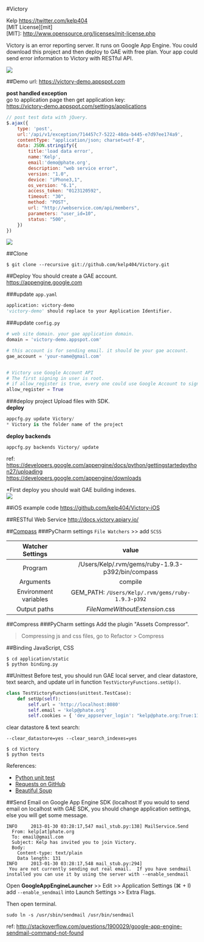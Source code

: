#Victory

Kelp https://twitter.com/kelp404  
[MIT License][mit]  
[MIT]: http://www.opensource.org/licenses/mit-license.php


Victory is an error reporting server. It runs on Google App Engine.
You could download this project and then deploy to GAE with free plan.
Your app could send error information to Victory with RESTful API.


<img src='https://raw.github.com/kelp404/Victory/master/_images/screenshot00.png'/>




##Demo
url: https://victory-demo.appspot.com
  
**post handled exception**  
go to application page then get application key:  
https://victory-demo.appspot.com/settings/applications
```JavaScript
// post test data with jQuery.
$.ajax({
    type: 'post',
    url:'/api/v1/exception/714457c7-5222-48da-b445-e7d97ee174a9',
    contentType: "application/json; charset=utf-8",
    data: JSON.stringify({
        title:'load data error',
        name:'Kelp',
        email:'demo@phate.org',
        description: "web service error",
        version: "1.0",
        device: "iPhone3,1",
        os_version: "6.1",
        access_token: "0123120592",
        timeout: "30",
        method: "POST",
        url: "http://webservice.com/api/members",
        parameters: "user_id=10",
        status: "500",
    })
})
```
<img src='https://raw.github.com/kelp404/Victory/master/_images/screenshot02.png'/>


##Clone
```
$ git clone --recursive git://github.com/kelp404/Victory.git
```


##Deploy
You should create a GAE account.  
https://appengine.google.com  
  
###update `app.yaml`
```Python
application: victory-demo
'victory-demo' should replace to your Application Identifier.
```


###update `config.py`
```Python
# web site domain. your gae application domain.
domain = 'victory-demo.appspot.com'

# this account is for sending email. it should be your gae account.
gae_account = 'your-name@gmail.com'


# Victory use Google Account API
# The first signing in user is root.
# if allow_register is true, every one could use Google Account to sign in Victory.
allow_register = True
```


###deploy project
Upload files with SDK.  
**deploy**
```Python
appcfg.py update Victory/
* Victory is the folder name of the project
```
**deploy backends**
```
appcfg.py backends Victory/ update
```

ref:  
https://developers.google.com/appengine/docs/python/gettingstartedpython27/uploading  
https://developers.google.com/appengine/downloads  

*First deploy you should wait GAE building indexes.  
<img src='https://raw.github.com/Kelp404/Victory/master/_images/screenshot01.png'/>




##iOS example code
https://github.com/kelp404/Victory-iOS




##RESTful Web Service
http://docs.victory.apiary.io/




##<a href="https://github.com/chriseppstein/compass" target="_blank">Compass</a>
###PyCharm settings
`File Watchers` >> add `SCSS`

  Watcher Settings  |  value 
:---------:|:---------:
Program | /Users/Kelp/.rvm/gems/ruby-1.9.3-p392/bin/compass
Arguments | compile
Environment variables | GEM_PATH: `/Users/Kelp/.rvm/gems/ruby-1.9.3-p392`
Output paths | $FileNameWithoutExtension$.css




##Compress
###PyCharm settings
Add the plugin "Assets Compressor".
> Compressing js and css files, go to Refactor > Compress




##Binding JavaScript, CSS
```
$ cd application/static
$ python binding.py
```




##Unittest
Before test, you should run GAE local server, and clear datastore, text search, and update url in function `TestVictoryFunctions.setUp()`.
```Python
class TestVictoryFunctions(unittest.TestCase):
    def setUp(self):
        self.url = 'http://localhost:8080'
        self.email = 'kelp@phate.org'
        self.cookies = { 'dev_appserver_login': "kelp@phate.org:True:111325016121394242422" }
```
clear datastore & text search:
```
--clear_datastore=yes --clear_search_indexes=yes
```
```
$ cd Victory
$ python tests
```
References:  
+ <a href="http://docs.python.org/2/library/unittest.html" target="_blank">Python unit test</a>
+ <a href="https://github.com/kennethreitz/requests" target="_blank">Requests on GitHub</a>
+ <a href="http://www.crummy.com/software/BeautifulSoup/bs4/doc/" target="_blank">Beautiful Soup</a>



##Send Email on Google App Engine SDK (localhost
If you would to send email on localhost with GAE SDK, you should change application settings, else you will get some message.  
```
INFO     2013-01-30 03:28:17,547 mail_stub.py:138] MailService.Send
  From: kelp[at]phate.org
  To: email@gmail.com
  Subject: Kelp has invited you to join Victory.
  Body:
    Content-type: text/plain
    Data length: 131
INFO     2013-01-30 03:28:17,548 mail_stub.py:294]
 You are not currently sending out real email.  If you have sendmail installed you can use it by using the server with --enable_sendmail
```

Open **GoogleAppEngineLauncher** >> Edit >> Application Settings (⌘ + I)  
add `--enable_sendmail` into Launch Settings >> Extra Flags.  

Then open terminal.  
```
sudo ln -s /usr/sbin/sendmail /usr/bin/sendmail
```
ref: http://stackoverflow.com/questions/1900029/google-app-engine-sendmail-command-not-found
